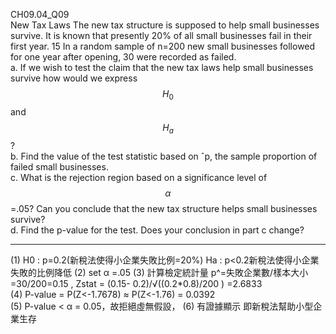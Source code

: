 CH09.04_Q09  
New Tax Laws The new tax structure is supposed to help small businesses survive. It is known that presently 20% of all small businesses fail in their first year. 15 In a  random sample of n=200 new small businesses followed
for one year after opening, 30 were recorded as failed.  
a. If we wish to test the claim that the new tax laws help small businesses survive how would we express $$H_0$$ and $$H_a$$ ?  
b. Find the value of the test statistic based on ˆp, the sample proportion of failed small businesses.  
c. What is the rejection region based on a significance level of $$\alpha$$ =.05? Can you conclude that the new tax structure helps small businesses survive?  
d. Find the p-value for the test. Does your conclusion in part c change?  

---
(1) H0 : p=0.2(新稅法使得小企業失敗比例=20%) Ha : p<0.2新稅法使得小企業失敗的比例降低 
(2) set α =.05 (3) 計算檢定統計量 p^=失敗企業數/樣本大小=30/200=0.15 , Zstat = (0.15- 0.2)/√((0.2*0.8)/200 )   =2.6833  
(4) P-value = P(Z<-1.7678) ≈ P(Z<-1.76) = 0.0392  
(5) P-value < α = 0.05，故拒絕虛無假設， 
(6) 有證據顯示 即新稅法幫助小型企業生存

